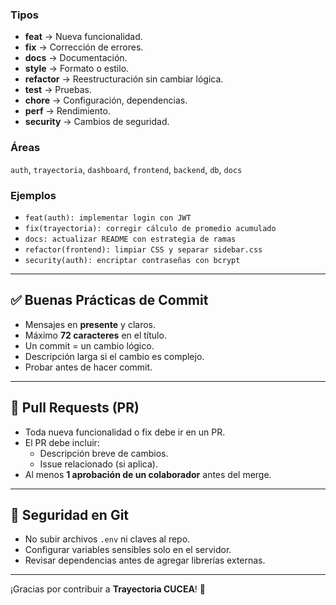 
### Tipos
- **feat** → Nueva funcionalidad.  
- **fix** → Corrección de errores.  
- **docs** → Documentación.  
- **style** → Formato o estilo.  
- **refactor** → Reestructuración sin cambiar lógica.  
- **test** → Pruebas.  
- **chore** → Configuración, dependencias.  
- **perf** → Rendimiento.  
- **security** → Cambios de seguridad.  

### Áreas
`auth`, `trayectoria`, `dashboard`, `frontend`, `backend`, `db`, `docs`  

### Ejemplos
- `feat(auth): implementar login con JWT`  
- `fix(trayectoria): corregir cálculo de promedio acumulado`  
- `docs: actualizar README con estrategia de ramas`  
- `refactor(frontend): limpiar CSS y separar sidebar.css`  
- `security(auth): encriptar contraseñas con bcrypt`  

---

## ✅ Buenas Prácticas de Commit
- Mensajes en **presente** y claros.  
- Máximo **72 caracteres** en el título.  
- Un commit = un cambio lógico.  
- Descripción larga si el cambio es complejo.  
- Probar antes de hacer commit.  

---

## 📝 Pull Requests (PR)
- Toda nueva funcionalidad o fix debe ir en un PR.  
- El PR debe incluir:  
  - Descripción breve de cambios.  
  - Issue relacionado (si aplica).  
- Al menos **1 aprobación de un colaborador** antes del merge.  

---

## 🔐 Seguridad en Git
- No subir archivos `.env` ni claves al repo.  
- Configurar variables sensibles solo en el servidor.  
- Revisar dependencias antes de agregar librerías externas.  

---

¡Gracias por contribuir a **Trayectoria CUCEA**! 🚀  
